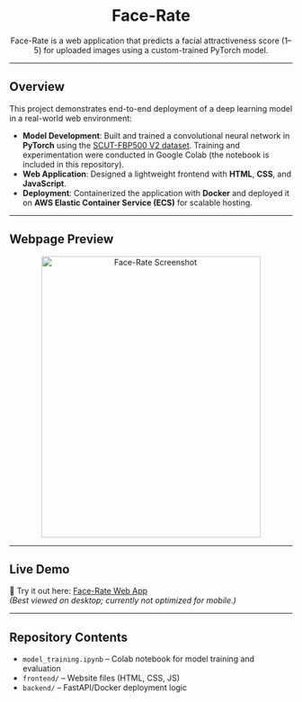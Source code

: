 <h1 align="center">
  Face-Rate
</h1>

<p align="center">
  Face-Rate is a web application that predicts a facial attractiveness score (1–5) for uploaded images using a custom-trained PyTorch model.  
</p>

---

## Overview
This project demonstrates end-to-end deployment of a deep learning model in a real-world web environment:  

- **Model Development**: Built and trained a convolutional neural network in **PyTorch** using the [SCUT-FBP500 V2 dataset](https://www.kaggle.com/datasets/). Training and experimentation were conducted in Google Colab (the notebook is included in this repository).  
- **Web Application**: Designed a lightweight frontend with **HTML**, **CSS**, and **JavaScript**.  
- **Deployment**: Containerized the application with **Docker** and deployed it on **AWS Elastic Container Service (ECS)** for scalable hosting.  

---

## Webpage Preview
<p align="center">
  <img width="390" height="500" alt="Face-Rate Screenshot" src="https://github.com/user-attachments/assets/66dd2188-47d1-439c-8b2b-164440fd9cc7" />
</p>

---

## Live Demo
🔗 Try it out here: [Face-Rate Web App](http://18.188.152.65/)  
*(Best viewed on desktop; currently not optimized for mobile.)*

---

## Repository Contents
- `model_training.ipynb` – Colab notebook for model training and evaluation  
- `frontend/` – Website files (HTML, CSS, JS)  
- `backend/` – FastAPI/Docker deployment logic  
